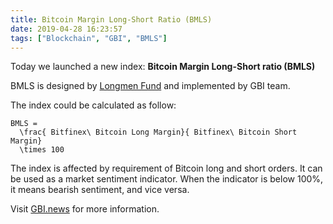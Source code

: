 ```yaml
---
title: Bitcoin Margin Long-Short Ratio (BMLS)
date: 2019-04-28 16:23:57
tags: ["Blockchain", "GBI", "BMLS"]
---
```


Today we launched a new index: **Bitcoin Margin Long-Short ratio (BMLS)**

BMLS is designed by [Longmen Fund](http://www.longmen.fund/) and implemented by GBI team.

The index could be calculated as follow:

```latex,autorun
BMLS = 
  \frac{ Bitfinex\ Bitcoin Long Margin}{ Bitfinex\ Bitcoin Short Margin} 
  \times 100
```

The index is affected by requirement of Bitcoin long and short orders. It can be used as a market sentiment indicator. When the indicator is below 100%, it means bearish sentiment, and vice versa.

Visit [GBI.news](https://gbi.news/) for more information.


